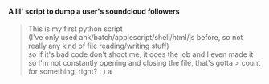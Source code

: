 #### A lil' script to dump a user's soundcloud followers  
> This is my first python script  
> (I've only used ahk/batch/applescript/shell/html/js before, so not really any kind of file reading/writing stuff)  
> so if it's bad code don't shoot me, it does the job and I even made it so I'm not constantly opening and closing the file, that's gotta > count for something, right? : )
a
